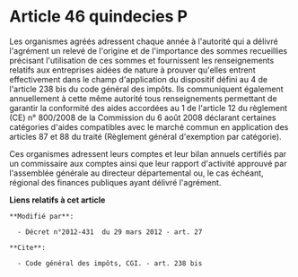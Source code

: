 # Article 46 quindecies P

Les organismes agréés adressent chaque année à l'autorité qui a délivré l'agrément un relevé de l'origine et de l'importance
des sommes recueillies précisant l'utilisation de ces sommes et fournissent les renseignements relatifs aux entreprises
aidées de nature à prouver qu'elles entrent effectivement dans le champ d'application du dispositif défini au 4 de l'article
238 bis du code général des impôts. Ils communiquent également annuellement à cette même autorité tous renseignements
permettant de garantir la conformité des aides accordées au 1 de l'article 12 du règlement (CE) n° 800/2008 de la Commission
du 6 août 2008 déclarant certaines catégories d'aides compatibles avec le marché commun en application des articles 87 et 88
du traité (Règlement général d'exemption par catégorie). 

Ces organismes adressent leurs comptes et leur bilan annuels certifiés par un commissaire aux comptes ainsi que leur rapport
d'activité approuvé par l'assemblée générale au   directeur départemental ou, le cas échéant, régional des finances publiques
ayant délivré l'agrément.

**Liens relatifs à cet article**

	**Modifié par**:

	  - Décret n°2012-431  du 29 mars 2012 - art. 27

	**Cite**:

	  - Code général des impôts, CGI. - art. 238 bis
